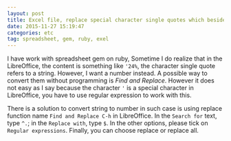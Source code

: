 ```yaml
---
layout: post
title: Excel file, replace special character single quotes which besides numbers
date: 2015-11-27 15:19:47
categories: etc
tag: spreadsheet, gem, ruby, exel
--- 
```


I have work with spreadsheet gem on ruby, Sometime I do realize that in the
LibreOffice, the content is something like `'24%`, the character single quote
refers to a string. However, I want a number instead. A possible way to convert
them without programming is *Find and Replace*. However it does not easy as I
say because the character `'` is a special character in LibreOffice, you have to 
use regular expression to work with this.   

There is a solution to convert string to number in such case is using replace
function name `Find and Replace C-h` in LibreOffice. In the `Search for` text,
type `^.`; in the `Replace with`, type `$`. In the other options, please tick on
`Regular expressions`. Finally, you can choose replace or replace all.   
